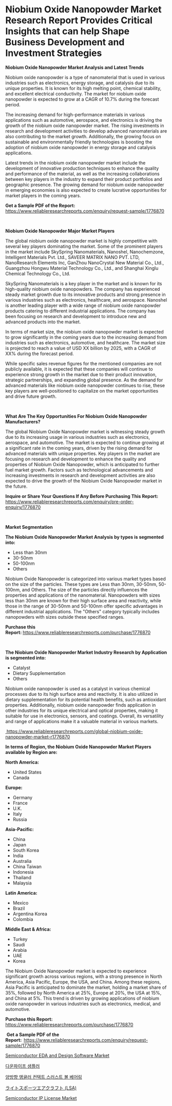 <p><h1>Niobium Oxide Nanopowder Market Research Report Provides Critical Insights that can help Shape Business Development and Investment Strategies</h1></p><p><strong>Niobium Oxide Nanopowder Market Analysis and Latest Trends</strong></p>
<p><p>Niobium oxide nanopowder is a type of nanomaterial that is used in various industries such as electronics, energy storage, and catalysis due to its unique properties. It is known for its high melting point, chemical stability, and excellent electrical conductivity. The market for niobium oxide nanopowder is expected to grow at a CAGR of 10.7% during the forecast period.</p><p>The increasing demand for high-performance materials in various applications such as automotive, aerospace, and electronics is driving the growth of the niobium oxide nanopowder market. The rising investments in research and development activities to develop advanced nanomaterials are also contributing to the market growth. Additionally, the growing focus on sustainable and environmentally friendly technologies is boosting the adoption of niobium oxide nanopowder in energy storage and catalysis applications.</p><p>Latest trends in the niobium oxide nanopowder market include the development of innovative production techniques to enhance the quality and performance of the material, as well as the increasing collaborations between key players in the industry to expand their product portfolios and geographic presence. The growing demand for niobium oxide nanopowder in emerging economies is also expected to create lucrative opportunities for market players in the coming years.</p></p>
<p><strong>Get a Sample PDF of the Report:&nbsp;</strong> <a href="https://www.reliableresearchreports.com/enquiry/request-sample/1776870">https://www.reliableresearchreports.com/enquiry/request-sample/1776870</a></p>
<p>&nbsp;</p>
<p><strong>Niobium Oxide Nanopowder Major Market Players</strong></p>
<p><p>The global niobium oxide nanopowder market is highly competitive with several key players dominating the market. Some of the prominent players in the market include SkySpring Nanomaterials, Nanoshel, Nanochemzone, Intelligent Materials Pvt. Ltd., SAVEER MATRIX NANO PVT. LTD, NanoResearch Elements Inc, GanZhou NanoCrystal New Material Co., Ltd., Guangzhou Hongwu Material Technology Co., Ltd., and Shanghai Xinglu Chemical Technology Co., Ltd.</p><p>SkySpring Nanomaterials is a key player in the market and is known for its high-quality niobium oxide nanopowders. The company has experienced steady market growth due to its innovative products and strong presence in various industries such as electronics, healthcare, and aerospace. Nanoshel is another leading player with a wide range of niobium oxide nanopowder products catering to different industrial applications. The company has been focusing on research and development to introduce new and advanced products into the market.</p><p>In terms of market size, the niobium oxide nanopowder market is expected to grow significantly in the coming years due to the increasing demand from industries such as electronics, automotive, and healthcare. The market size is projected to reach a value of USD XX billion by 2025, with a CAGR of XX% during the forecast period.</p><p>While specific sales revenue figures for the mentioned companies are not publicly available, it is expected that these companies will continue to experience strong growth in the market due to their product innovation, strategic partnerships, and expanding global presence. As the demand for advanced materials like niobium oxide nanopowder continues to rise, these key players are well-positioned to capitalize on the market opportunities and drive future growth.</p></p>
<p>&nbsp;</p>
<p><strong>What Are The Key Opportunities For Niobium Oxide Nanopowder Manufacturers?</strong></p>
<p><p>The global Niobium Oxide Nanopowder market is witnessing steady growth due to its increasing usage in various industries such as electronics, aerospace, and automotive. The market is expected to continue growing at a significant rate in the coming years, driven by the rising demand for advanced materials with unique properties. Key players in the market are focusing on research and development to enhance the quality and properties of Niobium Oxide Nanopowder, which is anticipated to further fuel market growth. Factors such as technological advancements and increasing investments in research and development activities are also expected to drive the growth of the Niobium Oxide Nanopowder market in the future.</p></p>
<p><strong>Inquire or Share Your Questions If Any Before Purchasing This Report:</strong> <a href="https://www.reliableresearchreports.com/enquiry/pre-order-enquiry/1776870">https://www.reliableresearchreports.com/enquiry/pre-order-enquiry/1776870</a></p>
<p>&nbsp;</p>
<p><strong>Market Segmentation</strong></p>
<p><strong>The Niobium Oxide Nanopowder Market Analysis by types is segmented into:</strong></p>
<p><ul><li>Less than 30nm</li><li>30-50nm</li><li>50-100nm</li><li>Others</li></ul></p>
<p><p>Niobium Oxide Nanopowder is categorized into various market types based on the size of the particles. These types are Less than 30nm, 30-50nm, 50-100nm, and Others. The size of the particles directly influences the properties and applications of the nanomaterial. Nanopowders with sizes less than 30nm are known for their high surface area and reactivity, while those in the range of 30-50nm and 50-100nm offer specific advantages in different industrial applications. The "Others" category typically includes nanopowders with sizes outside these specified ranges.</p></p>
<p><strong>Purchase this Report:&nbsp;</strong><a href="https://www.reliableresearchreports.com/purchase/1776870">https://www.reliableresearchreports.com/purchase/1776870</a></p>
<p>&nbsp;</p>
<p><strong>The Niobium Oxide Nanopowder Market Industry Research by Application is segmented into:</strong></p>
<p><ul><li>Catalyst</li><li>Dietary Supplementation</li><li>Others</li></ul></p>
<p><p>Niobium oxide nanopowder is used as a catalyst in various chemical processes due to its high surface area and reactivity. It is also utilized in dietary supplementation for its potential health benefits, such as antioxidant properties. Additionally, niobium oxide nanopowder finds application in other industries for its unique electrical and optical properties, making it suitable for use in electronics, sensors, and coatings. Overall, its versatility and range of applications make it a valuable material in various markets.</p></p>
<p><a href="https://www.reliableresearchreports.com/global-niobium-oxide-nanopowder-market-r1776870">&nbsp;https://www.reliableresearchreports.com/global-niobium-oxide-nanopowder-market-r1776870</a></p>
<p><strong>In terms of Region, the Niobium Oxide Nanopowder Market Players available by Region are:</strong></p>
<p>
    <p> <strong> North America: </strong>
        <ul>
            <li>United States</li>
            <li>Canada</li>
        </ul>
        </p> 
    <p> <strong> Europe: </strong>
        <ul>
            <li>Germany</li>
            <li>France</li>
            <li>U.K.</li>
            <li>Italy</li>
            <li>Russia</li>
        </ul>
        </p> 
    <p> <strong> Asia-Pacific: </strong>
        <ul>
            <li>China</li>
            <li>Japan</li>
            <li>South Korea</li>
            <li>India</li>
            <li>Australia</li>
            <li>China Taiwan</li>
            <li>Indonesia</li>
            <li>Thailand</li>
            <li>Malaysia</li>
        </ul>
        </p> 
    <p> <strong> Latin America: </strong>
        <ul>
            <li>Mexico</li>
            <li>Brazil</li>
            <li>Argentina Korea</li>
            <li>Colombia</li>
        </ul>
        </p> 
    <p> <strong> Middle East & Africa: </strong>
        <ul>
            <li>Turkey</li>
            <li>Saudi</li>
            <li>Arabia</li>
            <li>UAE</li>
            <li>Korea</li>
        </ul>
    </p>
    </p>
<p><p>The Niobium Oxide Nanopowder market is expected to experience significant growth across various regions, with a strong presence in North America, Asia Pacific, Europe, the USA, and China. Among these regions, Asia Pacific is anticipated to dominate the market, holding a market share of 35%, followed by North America at 25%, Europe at 20%, the USA at 15%, and China at 5%. This trend is driven by growing applications of niobium oxide nanopowder in various industries such as electronics, medical, and automotive.</p></p>
<p><strong>Purchase this Report: </strong><a href="https://www.reliableresearchreports.com/purchase/1776870">https://www.reliableresearchreports.com/purchase/1776870</a></p>
<p>&nbsp;<strong>Get a Sample PDF of the Report:&nbsp;&nbsp;</strong><a href="https://www.reliableresearchreports.com/enquiry/request-sample/1776870">https://www.reliableresearchreports.com/enquiry/request-sample/1776870</a></p>
<p><strong></strong></p>
<p><p><a href="https://github.com/fiixsa/Market-Research-Report-List-3/blob/main/semiconductor-eda-and-design-software-market.md">Semiconductor EDA and Design Software Market</a></p><p><a href="https://medium.com/@lowellleke20231/%EB%8B%A4%EC%9A%B4%ED%8C%8C%EC%9D%B4%ED%94%84-%EC%83%98%ED%94%8C%EB%9F%AC-%EC%8B%9C%EC%9E%A5-%EA%B7%9C%EB%AA%A8-%EB%B0%8F-%EC%8B%9C%EC%9E%A5-%EB%8F%99%ED%96%A5-%EC%A0%84%EC%B2%B4-%EC%82%B0%EC%97%85-%EA%B0%9C%EC%9A%94-2024%EB%85%84%EB%B6%80%ED%84%B0-2031%EB%85%84%EA%B9%8C%EC%A7%80-282166168e02">다운파이프 샘플러</a></p><p><a href="https://github.com/jimahmed0511/Market-Research-Report-List-1/blob/main/498284799767.md">양방향 앵귤러 컨택트 스러스트 볼 베어링</a></p><p><a href="https://medium.com/@austinallan03/%E3%83%A9%E3%82%A4%E3%83%88%E3%82%B9%E3%83%9D%E3%83%BC%E3%83%84%E8%88%AA%E7%A9%BA%E6%A9%9F-lsa-%E5%B8%82%E5%A0%B4%E3%81%AE%E5%88%86%E6%9E%90%E3%81%A82024%E5%B9%B4%E3%81%8B%E3%82%892031%E5%B9%B4%E3%81%BE%E3%81%A7%E3%81%AE%E8%A6%8F%E6%A8%A1%E4%BA%88%E6%B8%AC-5cdeb2ee9e49">ライトスポーツエアクラフト (LSA)</a></p><p><a href="https://github.com/Airanohannonzb68e5pb53oc1/Market-Research-Report-List-2/blob/main/semiconductor-ip-license-market.md">Semiconductor IP License Market</a></p></p>
